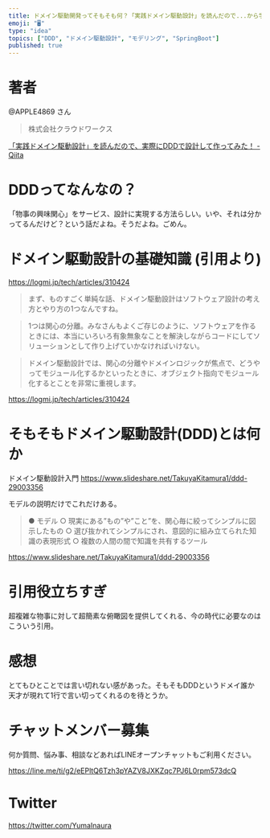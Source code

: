 ```yaml
---
title: ドメイン駆動開発ってそもそも何？「実践ドメイン駆動設計」を読んだので...から学びたい vol.1
emoji: "🖥"
type: "idea"
topics: ["DDD", "ドメイン駆動設計", "モデリング", "SpringBoot"]
published: true
---
```


# 著者

@APPLE4869 さん

>株式会社クラウドワークス

[「実践ドメイン駆動設計」を読んだので、実際にDDDで設計して作ってみた！ - Qiita](https://qiita.com/APPLE4869/items/d210ddc2cb1bfeea9338)

# DDDってなんなの？

「物事の興味関心」をサービス、設計に実現する方法らしい。いや、それは分かってるんだけど？という話だよね。そうだよね。ごめん。

# ドメイン駆動設計の基礎知識 (引用より)


https://logmi.jp/tech/articles/310424

>まず、ものすごく単純な話、ドメイン駆動設計はソフトウェア設計の考え方とやり方の1つなんですね。

>1つは関心の分離。みなさんもよくご存じのように、ソフトウェアを作るときには、本当にいろいろ有象無象なことを解決しながらコードにしてソリューションとして作り上げていかなければいけない。

>ドメイン駆動設計では、関心の分離やドメインロジックが焦点で、どうやってモジュール化するかといったときに、オブジェクト指向でモジュール化するとことを非常に重視します。

https://logmi.jp/tech/articles/310424


# そもそもドメイン駆動設計(DDD)とは何か


ドメイン駆動設計入門
https://www.slideshare.net/TakuyaKitamura1/ddd-29003356

モデルの説明だけでこれだけある。

>● モデル
>○ 現実にある”もの”や”こと”を、関心毎に絞ってシンプルに図示したもの
>○ 選び抜かれてシンプルにされ、意図的に組み立てられた知識の表現形式
>○ 複数の人間の間で知識を共有するツール

https://www.slideshare.net/TakuyaKitamura1/ddd-29003356


# 引用役立ちすぎ

超複雑な物事に対して超簡素な俯瞰図を提供してくれる、今の時代に必要なのはこういう引用。

# 感想

とてもひとことでは言い切れない感があった。そもそもDDDというドメイ誰か天才が現れて1行で言い切ってくれるのを待とうか。











<!-- Update From Qiita API -->

# チャットメンバー募集


何か質問、悩み事、相談などあればLINEオープンチャットもご利用ください。

https://line.me/ti/g2/eEPltQ6Tzh3pYAZV8JXKZqc7PJ6L0rpm573dcQ





# Twitter


https://twitter.com/YumaInaura


<!-- Update From Qiita API -->


